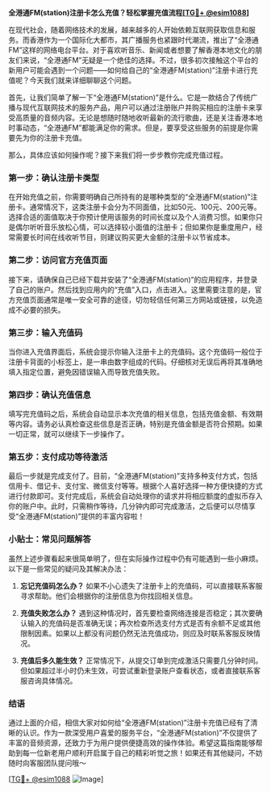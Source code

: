 **全港通FM(station)注册卡怎么充值？轻松掌握充值流程[[TG💪+ @esim1088](https://t.me/s/esim1088)]**

在现代社会，随着网络技术的发展，越来越多的人开始依赖互联网获取信息和服务。而香港作为一个国际化大都市，其广播服务也紧跟时代潮流，推出了“全港通FM”这样的网络电台平台。对于喜欢听音乐、新闻或者想要了解香港本地文化的朋友们来说，“全港通FM”无疑是一个绝佳的选择。不过，很多初次接触这个平台的新用户可能会遇到一个问题——如何给自己的“全港通FM(station)”注册卡进行充值呢？今天我们就来详细聊聊这个问题。

首先，让我们简单了解一下“全港通FM(station)”是什么。它是一款结合了传统广播与现代互联网技术的服务产品，用户可以通过注册账户并购买相应的注册卡来享受高质量的音频内容。无论是想随时随地收听最新的流行歌曲，还是关注香港本地时事动态，“全港通FM”都能满足你的需求。但是，要享受这些服务的前提是你需要先为你的注册卡充值。

那么，具体应该如何操作呢？接下来我们将一步步教你完成充值过程。

### 第一步：确认注册卡类型

在开始充值之前，你需要明确自己所持有的是哪种类型的“全港通FM(station)”注册卡。通常情况下，这类注册卡会分为不同面值，比如50元、100元、200元等。选择合适的面值取决于你预计使用该服务的时间长度以及个人消费习惯。如果你只是偶尔听听音乐放松心情，可以选择较小面值的注册卡；但如果你是重度用户，经常需要长时间在线收听节目，则建议购买更大金额的注册卡以节省成本。

### 第二步：访问官方充值页面

接下来，请确保自己已经下载并安装了“全港通FM(station)”的应用程序，并登录了自己的账户。然后找到应用内的“充值”入口，点击进入。这里需要注意的是，官方充值页面通常是唯一安全可靠的途径，切勿轻信任何第三方网站或链接，以免造成不必要的损失。

### 第三步：输入充值码

当你进入充值界面后，系统会提示你输入注册卡上的充值码。这个充值码一般位于注册卡背面的小标签上，是一串由数字组成的代码。仔细核对无误后再将其准确地填入指定位置，避免因错误输入而导致充值失败。

### 第四步：确认充值信息

填写完充值码之后，系统会自动显示本次充值的相关信息，包括充值金额、有效期等内容。请务必认真检查这些信息是否正确，特别是充值金额是否符合预期。如果一切正常，就可以继续下一步操作了。

### 第五步：支付成功等待激活

最后一步就是完成支付了。目前，“全港通FM(station)”支持多种支付方式，包括信用卡、借记卡、支付宝、微信支付等等。根据个人喜好选择一种方便快捷的方式进行付款即可。支付完成后，系统会自动处理你的请求并将相应额度的虚拟币存入你的账户中。此时，只需稍作等待，几分钟内即可完成激活，之后便可以尽情享受“全港通FM(station)”提供的丰富内容啦！

### 小贴士：常见问题解答

虽然上述步骤看起来很简单明了，但在实际操作过程中仍有可能遇到一些小麻烦。以下是一些常见的疑问及其解决办法：

1. **忘记充值码怎么办？**
   如果不小心遗失了注册卡上的充值码，可以直接联系客服寻求帮助。他们会根据你的注册信息为你找回相关信息。

2. **充值失败怎么办？**
   遇到这种情况时，首先要检查网络连接是否稳定；其次要确认输入的充值码是否准确无误；再次检查所选支付方式是否有余额不足或其他限制因素。如果以上都没有问题仍然无法充值成功，则应及时联系客服反映情况。

3. **充值后多久能生效？**
   正常情况下，从提交订单到完成激活只需要几分钟时间。但如果超过半小时仍未生效，可尝试重新登录账户查看状态，或者直接联系客服咨询具体情况。

### 结语

通过上面的介绍，相信大家对如何给“全港通FM(station)”注册卡充值已经有了清晰的认识。作为一款深受用户喜爱的服务平台，“全港通FM(station)”不仅提供了丰富的音频资源，还致力于为用户提供便捷高效的操作体验。希望这篇指南能够帮助到每一位新老用户顺利开启属于自己的精彩听觉之旅！如果还有其他疑问，不妨随时向客服团队提问哦～

[[TG💪+ @esim1088](https://t.me/s/esim1088) ![Image](https://i.postimg.cc/4NQfJmqS/Snipaste-2025-05-13-00-14-12.png)]